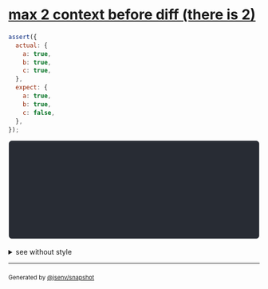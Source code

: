# [max 2 context before diff (there is 2)](../../object.test.js#L217)

```js
assert({
  actual: {
    a: true,
    b: true,
    c: true,
  },
  expect: {
    a: true,
    b: true,
    c: false,
  },
});
```

![img](throw.svg)

<details>
  <summary>see without style</summary>

```console
AssertionError: actual and expect are different

actual: {
  a: true,
  b: true,
  c: true,
}
expect: {
  a: true,
  b: true,
  c: false,
}
```

</details>


---

<sub>
  Generated by <a href="https://github.com/jsenv/core/tree/main/packages/tooling/snapshot">@jsenv/snapshot</a>
</sub>

